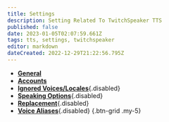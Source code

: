 ```yaml
---
title: Settings
description: Setting Related To TwitchSpeaker TTS
published: false
date: 2023-01-05T02:07:59.661Z
tags: tts, settings, twitchspeaker
editor: markdown
dateCreated: 2022-12-29T21:22:56.795Z
---
```


- [<i class="mdi mdi-format-align-center text--twitch"></i>**General**](/TwitchSpeaker/Settings/General)
- [<i class="mdi mdi-account-multiple text--twitch"></i>**Accounts**](/TwitchSpeaker/Settings/Accounts)
- [<i class="mdi mdi-close-thick text--twitch"></i>**Ignored Voices/Locales**](/TwitchSpeaker/Settings/Ignored-Voices-Locales){.disabled}
- [<i class="mdi mdi-format-list-numbered text--twitch"></i>**Speaking Options**](/TwitchSpeaker/Settings/Speaking-Options){.disabled}
- [<i class="mdi mdi-content-cut text--twitch"></i>**Replacement**](/TwitchSpeaker/Settings/Replacement){.disabled}
- [<i class="mdi mdi-account-voice text--twitch"></i>**Voice Aliases**](/TwitchSpeaker/Settings/Voice-Aliases){.disabled}
{.btn-grid .my-5}
